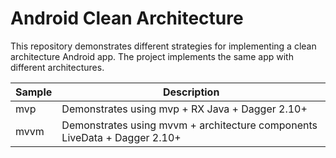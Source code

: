 # Android Clean Architecture
This repository demonstrates different strategies for implementing a clean architecture Android app.
The project implements the same app with different architectures.


    
| Sample | Description |
| ------------- | ------------- |
| mvp | Demonstrates using mvp + RX Java + Dagger 2.10+ |
| mvvm | Demonstrates using mvvm + architecture components LiveData + Dagger 2.10+ |


